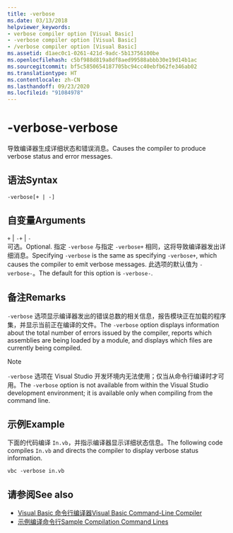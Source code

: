 ```yaml
---
title: -verbose
ms.date: 03/13/2018
helpviewer_keywords:
- verbose compiler option [Visual Basic]
- -verbose compiler option [Visual Basic]
- /verbose compiler option [Visual Basic]
ms.assetid: d1aec0c1-0261-421d-9adc-5b13756100be
ms.openlocfilehash: c5bf988d819a8df8aed99588abbb30e19d14b1ac
ms.sourcegitcommit: bf5c5850654187705bc94cc40ebfb62fe346ab02
ms.translationtype: HT
ms.contentlocale: zh-CN
ms.lasthandoff: 09/23/2020
ms.locfileid: "91084978"
---
```

# <a name="-verbose"></a><span data-ttu-id="4fdca-102">-verbose</span><span class="sxs-lookup"><span data-stu-id="4fdca-102">-verbose</span></span>

<span data-ttu-id="4fdca-103">导致编译器生成详细状态和错误消息。</span><span class="sxs-lookup"><span data-stu-id="4fdca-103">Causes the compiler to produce verbose status and error messages.</span></span>  
  
## <a name="syntax"></a><span data-ttu-id="4fdca-104">语法</span><span class="sxs-lookup"><span data-stu-id="4fdca-104">Syntax</span></span>  
  
```console  
-verbose[+ | -]  
```  
  
## <a name="arguments"></a><span data-ttu-id="4fdca-105">自变量</span><span class="sxs-lookup"><span data-stu-id="4fdca-105">Arguments</span></span>  

 <span data-ttu-id="4fdca-106">`+` &#124; `-`</span><span class="sxs-lookup"><span data-stu-id="4fdca-106">`+` &#124; `-`</span></span>  
 <span data-ttu-id="4fdca-107">可选。</span><span class="sxs-lookup"><span data-stu-id="4fdca-107">Optional.</span></span> <span data-ttu-id="4fdca-108">指定 `-verbose` 与指定 `-verbose+` 相同，这将导致编译器发出详细消息。</span><span class="sxs-lookup"><span data-stu-id="4fdca-108">Specifying `-verbose` is the same as specifying `-verbose+`, which causes the compiler to emit verbose messages.</span></span> <span data-ttu-id="4fdca-109">此选项的默认值为 `-verbose-`。</span><span class="sxs-lookup"><span data-stu-id="4fdca-109">The default for this option is `-verbose-`.</span></span>  
  
## <a name="remarks"></a><span data-ttu-id="4fdca-110">备注</span><span class="sxs-lookup"><span data-stu-id="4fdca-110">Remarks</span></span>  

 <span data-ttu-id="4fdca-111">`-verbose` 选项显示编译器发出的错误总数的相关信息，报告模块正在加载的程序集，并显示当前正在编译的文件。</span><span class="sxs-lookup"><span data-stu-id="4fdca-111">The `-verbose` option displays information about the total number of errors issued by the compiler, reports which assemblies are being loaded by a module, and displays which files are currently being compiled.</span></span>  
  
> [!NOTE]
> <span data-ttu-id="4fdca-112">`-verbose` 选项在 Visual Studio 开发环境内无法使用；仅当从命令行编译时才可用。</span><span class="sxs-lookup"><span data-stu-id="4fdca-112">The `-verbose` option is not available from within the Visual Studio development environment; it is available only when compiling from the command line.</span></span>  
  
## <a name="example"></a><span data-ttu-id="4fdca-113">示例</span><span class="sxs-lookup"><span data-stu-id="4fdca-113">Example</span></span>  

 <span data-ttu-id="4fdca-114">下面的代码编译 `In.vb`，并指示编译器显示详细状态信息。</span><span class="sxs-lookup"><span data-stu-id="4fdca-114">The following code compiles `In.vb` and directs the compiler to display verbose status information.</span></span>  
  
```console  
vbc -verbose in.vb  
```  
  
## <a name="see-also"></a><span data-ttu-id="4fdca-115">请参阅</span><span class="sxs-lookup"><span data-stu-id="4fdca-115">See also</span></span>

- [<span data-ttu-id="4fdca-116">Visual Basic 命令行编译器</span><span class="sxs-lookup"><span data-stu-id="4fdca-116">Visual Basic Command-Line Compiler</span></span>](index.md)
- [<span data-ttu-id="4fdca-117">示例编译命令行</span><span class="sxs-lookup"><span data-stu-id="4fdca-117">Sample Compilation Command Lines</span></span>](sample-compilation-command-lines.md)

